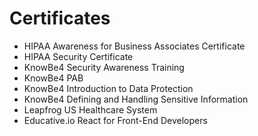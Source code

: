 # Certificates

- HIPAA Awareness for Business Associates Certificate
- HIPAA Security Certificate
- KnowBe4 Security Awareness Training
- KnowBe4 PAB
- KnowBe4 Introduction to Data Protection
- KnowBe4 Defining and Handling Sensitive Information
- Leapfrog US Healthcare System
- Educative.io React for Front-End Developers
